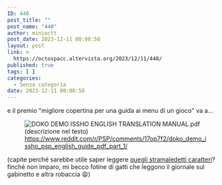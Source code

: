 ```yaml
---
ID: 440
post_title: ""
post_name: "440"
author: minioctt
post_date: 2023-12-11 00:08:58
layout: post
link: >
  https://octospacc.altervista.org/2023/12/11/440/
published: true
tags: [ ]
categories:
  - Senza categoria
date: 2023-12-11 00:08:58
---
```

<!-- wp:paragraph -->
<p>e il premio "migliore copertina per una guida ai menu di un gioco" va a...</p>
<!-- /wp:paragraph -->

<!-- wp:paragraph -->
<p></p>
<!-- /wp:paragraph -->

<!-- wp:image {"id":441,"sizeSlug":"full","linkDestination":"none"} -->
<figure class="wp-block-image size-full"><img src="https://octospacc.altervista.org/wp-content/uploads/2023/12/image-7.png" alt="DOKO DEMO ISSHO ENGLISH TRANSLATION MANUAL.pdf (descrizione nel testo)" class="wp-image-441"/><figcaption class="wp-element-caption"><a href="https://www.reddit.com/r/PSP/comments/17op7f2/doko_demo_issho_psp_english_guide_pdf_part_1/">https://www.reddit.com/r/PSP/comments/17op7f2/doko_demo_issho_psp_english_guide_pdf_part_1/</a></figcaption></figure>
<!-- /wp:image -->

<!-- wp:paragraph -->
<p></p>
<!-- /wp:paragraph -->

<!-- wp:paragraph -->
<p>(capite perché sarebbe utile saper leggere <a href="https://octospacc.altervista.org/2023/12/07/305/">quegli stramaledetti caratteri</a>? finché non imparo, mi becco fotine di gatti che leggono il giornale sul gabinetto e altra robaccia 😩️)</p>
<!-- /wp:paragraph -->